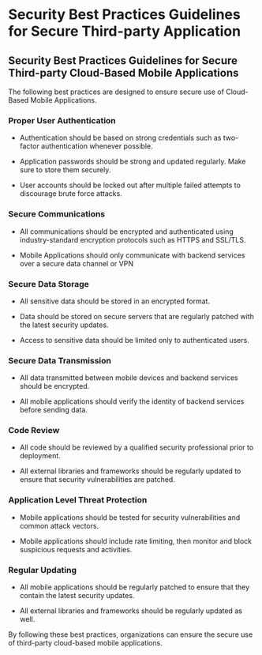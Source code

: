 # Security Best Practices Guidelines for Secure Third-party Application 

## Security Best Practices Guidelines for Secure Third-party Cloud-Based Mobile Applications

The following best practices are designed to ensure secure use of Cloud-Based Mobile Applications.

### Proper User Authentication 

* Authentication should be based on strong credentials such as two-factor authentication whenever possible.

* Application passwords should be strong and updated regularly. Make sure to store them securely.

* User accounts should be locked out after multiple failed attempts to discourage brute force attacks.

### Secure Communications 

* All communications should be encrypted and authenticated using industry-standard encryption protocols such as HTTPS and SSL/TLS.

* Mobile Applications should only communicate with backend services over a secure data channel or VPN

### Secure Data Storage 

* All sensitive data should be stored in an encrypted format.

* Data should be stored on secure servers that are regularly patched with the latest security updates.

* Access to sensitive data should be limited only to authenticated users.

### Secure Data Transmission 

* All data transmitted between mobile devices and backend services should be encrypted.

* All mobile applications should verify the identity of backend services before sending data.

### Code Review 

* All code should be reviewed by a qualified security professional prior to deployment.

* All external libraries and frameworks should be regularly updated to ensure that security vulnerabilities are patched.

### Application Level Threat Protection 

* Mobile applications should be tested for security vulnerabilities and common attack vectors.

* Mobile applications should include rate limiting, then monitor and block suspicious requests and activities.

### Regular Updating 

* All mobile applications should be regularly patched to ensure that they contain the latest security updates.

* All external libraries and frameworks should be regularly updated as well.

By following these best practices, organizations can ensure the secure use of third-party cloud-based mobile applications.